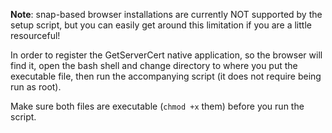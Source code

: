 **Note**: snap-based browser installations are currently NOT supported by the setup script, but you can easily get around this limitation if you are a little resourceful!

In order to register the GetServerCert native application, so the browser will find it, open the bash shell and change directory to where you put the executable file, then run the accompanying script (it does not require being run as root).

Make sure both files are executable (`chmod +x` them) before you run the script.
